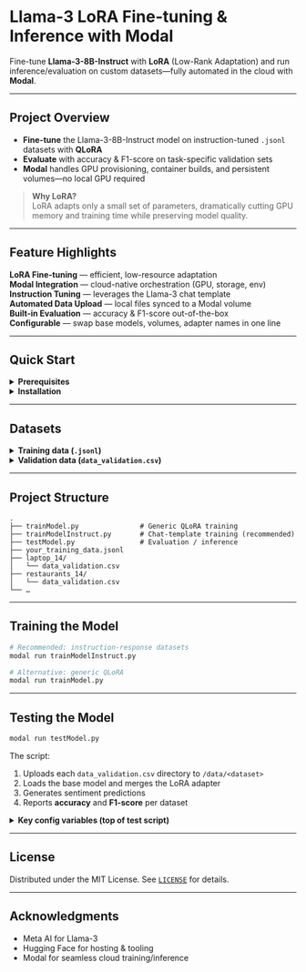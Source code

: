 # Llama-3 LoRA Fine-tuning & Inference with Modal
Fine-tune **Llama-3-8B-Instruct** with **LoRA** (Low-Rank Adaptation) and run inference/evaluation on custom datasets—fully automated in the cloud with **Modal**.

---
## Project Overview
- **Fine-tune** the Llama-3-8B-Instruct model on instruction-tuned `.jsonl` datasets with **QLoRA**  
- **Evaluate** with accuracy & F1-score on task-specific validation sets  
- **Modal** handles GPU provisioning, container builds, and persistent volumes—no local GPU required  

> **Why LoRA?**  
> LoRA adapts only a small set of parameters, dramatically cutting GPU memory and training time while preserving model quality.

---

## Feature Highlights
**LoRA Fine-tuning** — efficient, low-resource adaptation  
**Modal Integration** — cloud-native orchestration (GPU, storage, env)  
**Instruction Tuning** — leverages the Llama-3 chat template  
**Automated Data Upload** — local files synced to a Modal volume  
**Built-in Evaluation** — accuracy & F1-score out-of-the-box  
**Configurable** — swap base models, volumes, adapter names in one line  

---

## Quick Start

<details>
<summary><strong>Prerequisites</strong></summary>

1. **Modal account** – sign up at <https://modal.com>  
2. **Modal CLI**

   ```bash
   pip install modal-client
   modal login
   ```

3. **Hugging Face token** – store as a Modal secret

   ```bash
   modal secret create my-huggingface-secret HF_TOKEN=<YOUR_HF_TOKEN>
   ```

4. **Python 3.10+**
</details>

<details>
<summary><strong>Installation</strong></summary>

```bash
git clone https://github.com/<your-org>/llama3-lora-modal.git
cd llama3-lora-modal
pip install -r requirements.txt      # optional, for helpers/linting
```
</details>

---

## Datasets
<details>
<summary><strong>Training data (<code>.jsonl</code>)</strong></summary>

Each line is a JSON object with `prompt` and `completion`:

```json
{"prompt": "What is the capital of France?", "completion": "Paris."}
{"prompt": "Summarize the article: …", "completion": "The article states that …"}
```
</details>

<details>
<summary><strong>Validation data (<code>data_validation.csv</code>)</strong></summary>

Required columns:

| sentence | aspect_term | sentiment |
|----------|-------------|-----------|
| …        | …           | …         |
</details>

---

## Project Structure
```text
.
├── trainModel.py               # Generic QLoRA training
├── trainModelInstruct.py       # Chat-template training (recommended)
├── testModel.py                # Evaluation / inference
├── your_training_data.jsonl
├── laptop_14/
│   └── data_validation.csv
├── restaurants_14/
│   └── data_validation.csv
└── …
```

---

## Training the Model
```bash
# Recommended: instruction-response datasets
modal run trainModelInstruct.py

# Alternative: generic QLoRA
modal run trainModel.py
```
---

## Testing the Model
```bash
modal run testModel.py
```

The script:

1. Uploads each `data_validation.csv` directory to `/data/<dataset>`  
2. Loads the base model and merges the LoRA adapter  
3. Generates sentiment predictions  
4. Reports **accuracy** and **F1-score** per dataset  

<details>
<summary><strong>Key config variables (top of test script)</strong></summary>

```python
BASE_MODEL_ID     = "meta-llama/Meta-Llama-3-8B-Instruct"
VOLUME_NAME       = "llama3-finetune-volume"
ADAPTER_NAME      = "sentiment-lora-v1"   # must equal new_adapter_name
datasets_to_check = ["laptop_14", "restaurants_14"]
```
</details>

---

## License
Distributed under the MIT License. See [`LICENSE`](LICENSE) for details.

---

## Acknowledgments
* Meta AI for Llama-3  
* Hugging Face for hosting & tooling  
* Modal for seamless cloud training/inference  
